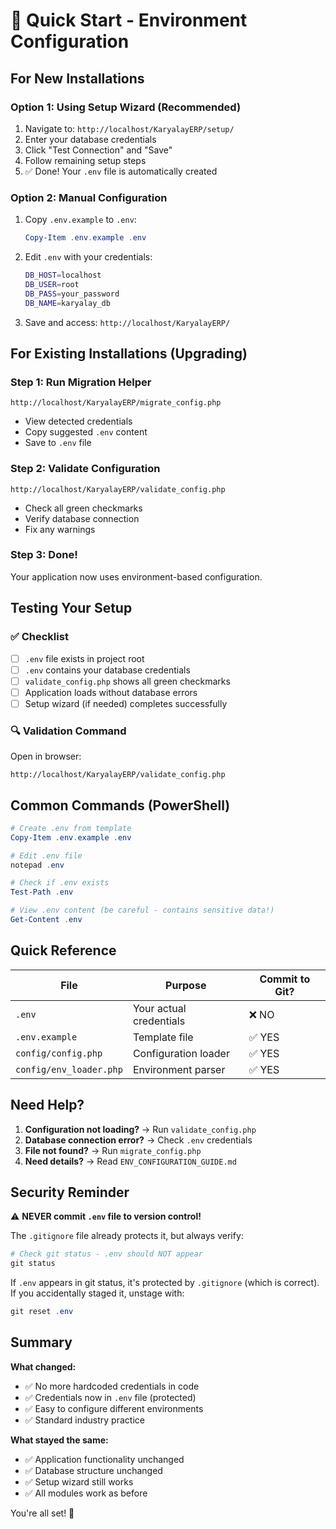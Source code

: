 # 🚀 Quick Start - Environment Configuration

## For New Installations

### Option 1: Using Setup Wizard (Recommended)
1. Navigate to: `http://localhost/KaryalayERP/setup/`
2. Enter your database credentials
3. Click "Test Connection" and "Save"
4. Follow remaining setup steps
5. ✅ Done! Your `.env` file is automatically created

### Option 2: Manual Configuration
1. Copy `.env.example` to `.env`:
   ```powershell
   Copy-Item .env.example .env
   ```
2. Edit `.env` with your credentials:
   ```bash
   DB_HOST=localhost
   DB_USER=root
   DB_PASS=your_password
   DB_NAME=karyalay_db
   ```
3. Save and access: `http://localhost/KaryalayERP/`

## For Existing Installations (Upgrading)

### Step 1: Run Migration Helper
```
http://localhost/KaryalayERP/migrate_config.php
```
- View detected credentials
- Copy suggested `.env` content
- Save to `.env` file

### Step 2: Validate Configuration
```
http://localhost/KaryalayERP/validate_config.php
```
- Check all green checkmarks
- Verify database connection
- Fix any warnings

### Step 3: Done!
Your application now uses environment-based configuration.

## Testing Your Setup

### ✅ Checklist
- [ ] `.env` file exists in project root
- [ ] `.env` contains your database credentials
- [ ] `validate_config.php` shows all green checkmarks
- [ ] Application loads without database errors
- [ ] Setup wizard (if needed) completes successfully

### 🔍 Validation Command
Open in browser:
```
http://localhost/KaryalayERP/validate_config.php
```

## Common Commands (PowerShell)

```powershell
# Create .env from template
Copy-Item .env.example .env

# Edit .env file
notepad .env

# Check if .env exists
Test-Path .env

# View .env content (be careful - contains sensitive data!)
Get-Content .env
```

## Quick Reference

| File | Purpose | Commit to Git? |
|------|---------|----------------|
| `.env` | Your actual credentials | ❌ NO |
| `.env.example` | Template file | ✅ YES |
| `config/config.php` | Configuration loader | ✅ YES |
| `config/env_loader.php` | Environment parser | ✅ YES |

## Need Help?

1. **Configuration not loading?** → Run `validate_config.php`
2. **Database connection error?** → Check `.env` credentials
3. **File not found?** → Run `migrate_config.php`
4. **Need details?** → Read `ENV_CONFIGURATION_GUIDE.md`

## Security Reminder

⚠️ **NEVER commit `.env` file to version control!**

The `.gitignore` file already protects it, but always verify:
```powershell
# Check git status - .env should NOT appear
git status
```

If `.env` appears in git status, it's protected by `.gitignore` (which is correct).
If you accidentally staged it, unstage with:
```powershell
git reset .env
```

## Summary

**What changed:**
- ✅ No more hardcoded credentials in code
- ✅ Credentials now in `.env` file (protected)
- ✅ Easy to configure different environments
- ✅ Standard industry practice

**What stayed the same:**
- ✅ Application functionality unchanged
- ✅ Database structure unchanged
- ✅ Setup wizard still works
- ✅ All modules work as before

You're all set! 🎉
